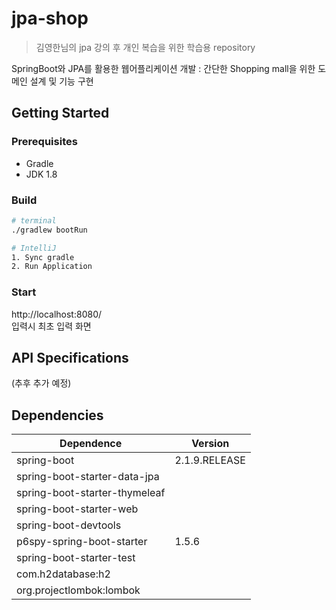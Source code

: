 # jpa-shop
> 김영한님의 jpa 강의 후 개인 복습을 위한 학습용 repository

SpringBoot와 JPA를 활용한 웹어플리케이션 개발
: 간단한 Shopping mall을 위한 도메인 설계 및 기능 구현

## Getting Started

### Prerequisites
* Gradle
* JDK 1.8

### Build
``` bash
# terminal
./gradlew bootRun

# IntelliJ
1. Sync gradle
2. Run Application

```

### Start

http://localhost:8080/<br>
입력시 최초 입력 화면 

## API Specifications
(추후 추가 예정)

## Dependencies

Dependence         |Version
-------------------|-------
spring-boot       |2.1.9.RELEASE
spring-boot-starter-data-jpa |
spring-boot-starter-thymeleaf |
spring-boot-starter-web |
spring-boot-devtools |
p6spy-spring-boot-starter |1.5.6
spring-boot-starter-test |
com.h2database:h2 |
org.projectlombok:lombok |
